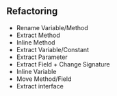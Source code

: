 ## Refactoring

* Rename Variable/Method
* Extract Method
* Inline Method
* Extract Variable/Constant
* Extract Parameter
* Extract Field + Change Signature
* Inline Variable
* Move Method/Field
* Extract interface
